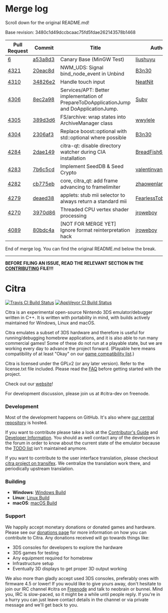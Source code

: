# Merge log

Scroll down for the original README.md!

Base revision: 3480c1d49dccbcaac75fd5fdae262143578b1468

|Pull Request|Commit|Title|Author|Merged?|
|----|----|----|----|----|
|[6](https://github.com/citra-emu/citra-canary/pull/6)|[a53a8d3](https://github.com/citra-emu/citra-canary/pull/6/files/)|Canary Base (MinGW Test)|[liushuyu](https://github.com/liushuyu)|Yes|
|[4321](https://github.com/citra-emu/citra/pull/4321)|[20eac8d](https://github.com/citra-emu/citra/pull/4321/files/)|NWM_UDS: Signal bind_node_event in Unbind|[B3n30](https://github.com/B3n30)|Yes|
|[4310](https://github.com/citra-emu/citra/pull/4310)|[34826e2](https://github.com/citra-emu/citra/pull/4310/files/)|Handle touch input|[NeatNit](https://github.com/NeatNit)|Yes|
|[4306](https://github.com/citra-emu/citra/pull/4306)|[8ec2a98](https://github.com/citra-emu/citra/pull/4306/files/)|Services/APT: Better implementation of PrepareToDoApplicationJump and DoApplicationJump.|[Subv](https://github.com/Subv)|Yes|
|[4305](https://github.com/citra-emu/citra/pull/4305)|[389d3d6](https://github.com/citra-emu/citra/pull/4305/files/)|FS/archive: wrap states into ArchiveManager class|[wwylele](https://github.com/wwylele)|Yes|
|[4304](https://github.com/citra-emu/citra/pull/4304)|[2306af3](https://github.com/citra-emu/citra/pull/4304/files/)|Replace boost::optional with std::optional where possible|[B3n30](https://github.com/B3n30)|Yes|
|[4284](https://github.com/citra-emu/citra/pull/4284)|[2dae149](https://github.com/citra-emu/citra/pull/4284/files/)|citra-qt: disable directory watcher during CIA installation|[BreadFish64](https://github.com/BreadFish64)|Yes|
|[4283](https://github.com/citra-emu/citra/pull/4283)|[7b6c5cd](https://github.com/citra-emu/citra/pull/4283/files/)|Implement SeedDB & Seed Crypto|[valentinvanelslande](https://github.com/valentinvanelslande)|Yes|
|[4282](https://github.com/citra-emu/citra/pull/4282)|[cb775eb](https://github.com/citra-emu/citra/pull/4282/files/)|core, citra_qt: add frame advancing to framelimiter|[zhaowenlan1779](https://github.com/zhaowenlan1779)|Yes|
|[4279](https://github.com/citra-emu/citra/pull/4279)|[deaed38](https://github.com/citra-emu/citra/pull/4279/files/)|applets: stub mii selector to always return a standard mii|[FearlessTobi](https://github.com/FearlessTobi)|Yes|
|[4270](https://github.com/citra-emu/citra/pull/4270)|[3970d86](https://github.com/citra-emu/citra/pull/4270/files/)|Threaded CPU vertex shader processing|[jroweboy](https://github.com/jroweboy)|Yes|
|[4089](https://github.com/citra-emu/citra/pull/4089)|[80bdc4a](https://github.com/citra-emu/citra/pull/4089/files/)|[NOT FOR MERGE YET] Ignore format reinterpretation hack|[jroweboy](https://github.com/jroweboy)|Yes|


End of merge log. You can find the original README.md below the break.

------

**BEFORE FILING AN ISSUE, READ THE RELEVANT SECTION IN THE [CONTRIBUTING](https://github.com/citra-emu/citra/blob/master/CONTRIBUTING.md#reporting-issues) FILE!!!**

Citra
==============
[![Travis CI Build Status](https://travis-ci.org/citra-emu/citra.svg?branch=master)](https://travis-ci.org/citra-emu/citra)
[![AppVeyor CI Build Status](https://ci.appveyor.com/api/projects/status/sdf1o4kh3g1e68m9?svg=true)](https://ci.appveyor.com/project/bunnei/citra)

Citra is an experimental open-source Nintendo 3DS emulator/debugger written in C++. It is written with portability in mind, with builds actively maintained for Windows, Linux and macOS.

Citra emulates a subset of 3DS hardware and therefore is useful for running/debugging homebrew applications, and it is also able to run many commercial games! Some of these do not run at a playable state, but we are working every day to advance the project forward. (Playable here means compatibility of at least "Okay" on our [game compatibility list](https://citra-emu.org/game).)

Citra is licensed under the GPLv2 (or any later version). Refer to the license.txt file included. Please read the [FAQ](https://citra-emu.org/wiki/faq/) before getting started with the project.

Check out our [website](https://citra-emu.org/)!

For development discussion, please join us at #citra-dev on freenode.

### Development

Most of the development happens on GitHub. It's also where [our central repository](https://github.com/citra-emu/citra) is hosted.

If you want to contribute please take a look at the [Contributor's Guide](CONTRIBUTING.md) and [Developer Information](https://github.com/citra-emu/citra/wiki/Developer-Information). You should as well contact any of the developers in the forum in order to know about the current state of the emulator because the [TODO list](https://docs.google.com/document/d/1SWIop0uBI9IW8VGg97TAtoT_CHNoP42FzYmvG1F4QDA) isn't maintained anymore.

If you want to contribute to the user interface translation, please checkout [citra project on transifex](https://www.transifex.com/citra/citra). We centralize the translation work there, and periodically upstream translation.

### Building

* __Windows__: [Windows Build](https://github.com/citra-emu/citra/wiki/Building-For-Windows)
* __Linux__: [Linux Build](https://github.com/citra-emu/citra/wiki/Building-For-Linux)
* __macOS__: [macOS Build](https://github.com/citra-emu/citra/wiki/Building-for-macOS)


### Support
We happily accept monetary donations or donated games and hardware. Please see our [donations page](https://citra-emu.org/donate/) for more information on how you can contribute to Citra. Any donations received will go towards things like:
* 3DS consoles for developers to explore the hardware
* 3DS games for testing
* Any equipment required for homebrew
* Infrastructure setup
* Eventually 3D displays to get proper 3D output working

We also more than gladly accept used 3DS consoles, preferably ones with firmware 4.5 or lower! If you would like to give yours away, don't hesitate to join our IRC channel #citra on [Freenode](http://webchat.freenode.net/?channels=citra) and talk to neobrain or bunnei. Mind you, IRC is slow-paced, so it might be a while until people reply. If you're in a hurry you can just leave contact details in the channel or via private message and we'll get back to you.
